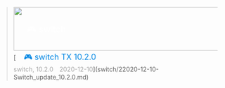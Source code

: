 

<!-- 1 -->
> <div style="position:relative;"><a href="2020-12-10-Switch_update_10.2.0/"><img src="/imgs/banner/2020-12-10-Switch_update_10.2.0.jpg" width="500" height="100"></a><br><div style="position:absolute; z-index:2; left:10px; top:35px"><font style="font-size: 20px;font-weight: 400;margin: 0;color: #ffffff;">　🎮 switch </font></div></div>[<font style="font-size: 18px;font-weight: 400;margin: 0;color: #0086e3;">　🎮 switch TX 10.2.0</font><br><font style="margin: 4px 0 5px 0;color: #a8a8a8;position: relative;"> switch, 10.2.0　2020-12-10</font>](switch/22020-12-10-Switch_update_10.2.0.md)
